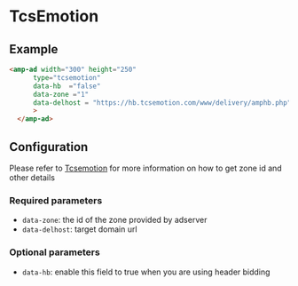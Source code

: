 

# TcsEmotion
## Example
```html
<amp-ad width="300" height="250"
      type="tcsemotion"
      data-hb  ="false"
      data-zone ="1"
      data-delhost = "https://hb.tcsemotion.com/www/delivery/amphb.php"
      >
  </amp-ad>
```
## Configuration
Please refer to [Tcsemotion](https://tcsemotion.com/) for more
information on how to get zone id and other details
### Required parameters
-  `data-zone`: the id of the zone provided by adserver
-  `data-delhost`: target domain url
### Optional parameters
-  `data-hb`: enable this field to true when you are using header bidding
